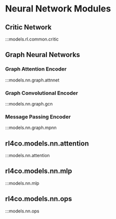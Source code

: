 # Neural Network Modules

## Critic Network

:::models.rl.common.critic

## Graph Neural Networks

### Graph Attention Encoder

:::models.nn.graph.attnnet

### Graph Convolutional Encoder

:::models.nn.graph.gcn

### Message Passing Encoder

:::models.nn.graph.mpnn

## rl4co.models.nn.attention

:::models.nn.attention


## rl4co.models.nn.mlp

:::models.nn.mlp

## rl4co.models.nn.ops

:::models.nn.ops